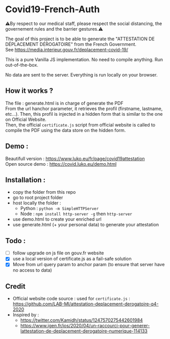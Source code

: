 # Covid19-French-Auth

⚠️By respect to our medical staff, please respect the social distancing, the governement rules and the barrier gestures.⚠️

The goal of this project is to be able to generate the "ATTESTATION DE DÉPLACEMENT DÉROGATOIRE" from the French Government.  
See https://media.interieur.gouv.fr/deplacement-covid-19/

This is a pure Vanilla JS implementation. No need to compile anything. Run out-of-the-box.

No data are sent to the server. Everything is run locally on your browser.

## How it works ?

The file : generate.html is in charge of generate the PDF  
From the url hanchor parameter, it retrieves the profil (firstname, lastname, etc...). Then, this profil is injected in a hidden form that is similar to the one on Official Website.     
Then, the official `certificate.js` script from official website is called to compile the PDF using the data store on the hidden form.  

## Demo :

Beautifull version : https://www.luko.eu/fr/page/covid19attestation  
Open source demo : https://covid.luko.eu/demo.html

## Installation :

 * copy the folder from this repo
 * go to root project folder
 * host locally the folder : 
   * Python : `python -m SimpleHTTPServer`
   * Node : `npm install http-server -g`  then `http-server`
 * use demo.html to create your enriched url
 * use generate.html (+ your personal data) to generate your attestation 


## Todo :  
- [ ] follow upgrade on js file on gouv.fr website 
- [x] use a local version of certificate.js as a fail-safe solution
- [x] Move from url query param to anchor param (to ensure that server have no access to data)

## Credit

 * Official website code source : used for `certificate.js` : https://github.com/LAB-MI/attestation-deplacement-derogatoire-q4-2020
 * Inspired by : 
    * https://twitter.com/Kamidh/status/1247570275442601984
    *  https://www.igen.fr/ios/2020/04/un-raccourci-pour-generer-lattestation-de-deplacement-derogatoire-numerique-114133

